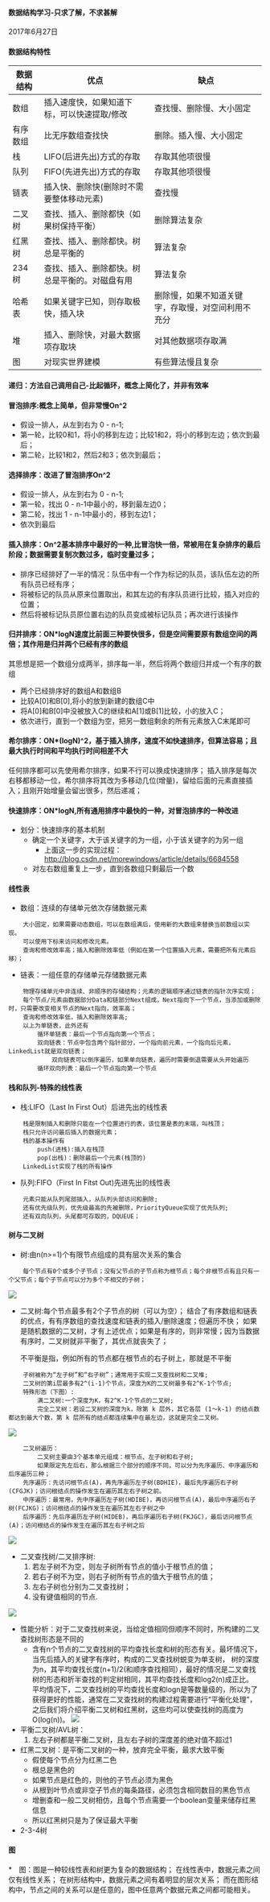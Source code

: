 #### 数据结构学习-只求了解，不求甚解
2017年6月27日 

#### 数据结构特性
数据结构 |                    优点                    |                缺点
--------|--------------------------------------------|----------------------
数组    | 插入速度快，如果知道下标，可以快速提取/修改   | 查找慢、删除慢、大小固定
有序数组| 比无序数组查找快                             | 删除。插入慢、大小固定
栈      | LIFO(后进先出)方式的存取                     | 存取其他项很慢
队列    | FIFO(先进先出)方式的存取                     | 存取其他项很慢
链表    | 插入快、删除快(删除时不需要整体移动元素)      | 查找慢
二叉树  | 查找、插入、删除都快（如果树保持平衡）        | 删除算法复杂
红黑树  | 查找、插入、删除都快。树总是平衡的            | 算法复杂
234树   | 查找、插入、删除都快。树总是平衡的。对磁盘有用| 算法复杂
哈希表  | 如果关键字已知，则存取极快，插入块            | 删除慢，如果不知道关键字，存取慢，对空间利用不充分
堆      | 插入、删除快，对最大数据项存取块              |对其他数据项存取满
图      | 对现实世界建模                               | 有些算法慢且复杂

#### 递归：方法自己调用自己-比起循环，概念上简化了，并非有效率
#### 冒泡排序:概念上简单，但非常慢On^2
* 假设一排人，从左到右为 0  -  n-1;
* 第一轮，比较0和1，将小的移到左边；比较1和2，将小的移到左边；依次到最后；
* 第二轮，比较1和2，然后2和3；依次到最后；
#### 选择排序：改进了冒泡排序On^2
* 假设一排人，从左到右为 0  -  n-1;
* 第一轮，找出 0 - n-1中最小的，移到最左边0；
* 第二轮，找出 1 - n-1中最小的，移到左边1；
* 依次到最后
#### 插入排序：On^2基本排序中最好的一种,比冒泡快一倍，常被用在复杂排序的最后阶段；数据需要复制次数过多，临时变量过多；
* 排序已经排好了一半的情况：队伍中有一个作为标记的队员，该队伍左边的所有队员已经有序；
* 将被标记的队员从原来位置取出，和其左边的有序队员进行比较，插入对应的位置；
* 然后将被标记队员原位置右边的队员变成被标记队员；再次进行该操作
#### 归并排序：ON*logN速度比前面三种要快很多，但是空间需要原有数组空间的两倍；其作用是归并两个已经有序的数组
其思想是把一个数组分成两半，排序每一半，然后将两个数组归并成一个有序的数组
* 两个已经排序好的数组A和数组B
* 比较A[0]和B[0],将小的放到新建的数组C中
* 将A[0]和B[0]中没被放入C的继续和A[1]或B[1]比较，小的放入C；
* 依次进行，直到一个数组为空，把另一数组剩余的所有元素放入C末尾即可
#### 希尔排序：ON*(logN)^2，基于插入排序，速度不如快速排序，但算法容易；且最大执行时间和平均执行时间相差不大
任何排序都可以先使用希尔排序，如果不行可以换成快速排序；
插入排序是每次右移都移动一位，希尔排序将其改为多移动几位(增量)，留给后面的元素直接插入；且刚开始增量会留出很多，然后递减；

#### 快速排序：ON*logN,所有通用排序中最快的一种，对冒泡排序的一种改进
* 划分：快速排序的基本机制
    * 确定一个关键字，大于该关键字的为一组，小于该关键字的为另一组
        * 上面这一步的实现过程：http://blog.csdn.net/morewindows/article/details/6684558
    * 对左右数组重复上一步，直到各数组只剩最后一个数



#### 线性表
* 数组：连续的存储单元依次存储数据元素
~~~
    大小固定，如果需要动态数组，可以在数组满后，使用新的大数组来替换当前数组以实现。
    可以使用下标来访问和修改元素。
    查询和修改效率高；插入和删除效率低（例如在第一个位置插入元素，需要把所有元素后移）；
~~~

* 链表：一组任意的存储单元存储数据元素
~~~
    物理存储单元中非连续、非顺序的存储结构；元素的逻辑顺序通过链表的指针次序实现；
    每个节点/元素由数据部分Data和链部分Next组成，Next指向下一个节点，当添加或删除时，只需要改变相关节点的Next指向，效率高；
    查询和修改效率低，插入和删除效率高;
    以上为单链表，此外还有
        循环单链表：最后一个节点指向第一个节点；
        双向链表：节点中包含两个指针部分，一个指向前元素，一个指向后元素，LinkedList就是双向链表；
            双向链表可以倒序遍历，如果单向链表，遍历时需要倒退需要从头开始遍历
        循环双向列表：最后一个节点指向第一个节点
~~~

#### 栈和队列-特殊的线性表
* 栈:LIFO（Last In First Out）后进先出的线性表
~~~
    栈是限制插入和删除只能在一个位置进行的表，该位置是表的末端，叫栈顶；
    栈只允许访问最后插入的数据元素；
    栈的基本操作有
        push(进栈):插入在栈顶
        pop(出栈)：删除最后一个元素(栈顶的)
    LinkedList实现了栈的所有操作
~~~
* 队列:FIFO（First In Fitst Out)先进先出的线性表
~~~
    元素只能从队列尾部插入，从队列头部访问和删除;
    还有优先级队列，优先级最高的先被删除，PriorityQueue实现了优先队列;
    还有双向队列，头尾都可存取的，DQUEUE；
~~~

#### 树与二叉树

* 树:由n(n>=1)个有限节点组成的具有层次关系的集合
~~~
    每个节点有0个或多个子节点；没有父节点的子节点称为根节点；每个非根节点有且只有一个父节点；每个子节点可以分为多个不相交的子树；
~~~
![](img/2.png)
* 二叉树:每个节点最多有2个子节点的树（可以为空）；
    结合了有序数组和链表的优点，有有序数组的查找速度和链表的插入/删除速度；但遍历不快；
    如果是随机数据的二叉树，才有上述优点；如果是有序的，则非常慢；因为当数据有序时，二叉树就非平衡了，其优点就丧失了；
    
    不平衡是指，例如所有的节点都在根节点的右子树上，那就是不平衡
~~~
    子树被称为“左子树”和“右子树”；通常用于实现二叉查找树和二叉堆;
    二叉树的第i层最多有2^(i-1)个节点，深度为K的二叉树最多有2^K-1个节点;
    特殊形态（下图）:
        满二叉树:一个深度为K，有2^K-1个节点的二叉树;
        完全二叉树：若设二叉树的深度为k，除第 k 层外，其它各层 (1～k-1) 的结点数都达到最大个数，第 k 层所有的结点都连续集中在最左边，这就是完全二叉树。
~~~
![](img/1.jpg)
~~~
    二叉树遍历：
        二叉树主要由3个基本单元组成：根节点、左子树和右子树;
        如果限定先左后右，那么根据三个部分的顺序不同，可以分为先序遍历、中序遍历和后序遍历三种；
    先序遍历：先访问根节点(A)，再先序遍历左子树(BDHIE)，最后先序遍历右子树(CFGJK)；访问根结点的操作发生在遍历其左右子树之前。
    中序遍历：最常用，先中序遍历左子树(HDIBE)，再访问根节点(A)，最后中序遍历右子树(FCJKG)；访问根结点的操作发生在遍历其左右子树之中
    后序遍历：先后序遍历左子树(HIDEB)，再后序遍历右子树(FKJGC)，最后访问根节点(A)；访问根结点的操作发生在遍历其左右子树之后
~~~
![](img/3.png)
* 二叉查找树/二叉排序树:
    1. 若左子树不为空，则左子树所有节点的值小于根节点的值；
    2. 若右子树不为空，则右子树所有节点的值大于根节点的值；
    3. 左右子树也分别为二叉查找树；
    4. 没有键值相同的节点.
    
![](img/4.png)
* 性能分析：对于二叉查找树来说，当给定值相同但顺序不同时，所构建的二叉查找树形态是不同的
    * 含有n个节点的二叉查找树的平均查找长度和树的形态有关。最坏情况下，当先后插入的关键字有序时，构成的二叉查找树蜕变为单支树，
    树的深度为n，其平均查找长度(n+1)/2(和顺序查找相同），最好的情况是二叉查找树的形态和折半查找的判定树相同，其平均查找长度和log2(n)成正比。
    平均情况下，二叉查找树的平均查找长度和logn是等数量级的，所以为了获得更好的性能，通常在二叉查找树的构建过程需要进行“平衡化处理”，
    之后我们将介绍平衡二叉树和红黑树，这些均可以使查找树的高度为O(log(n))。
![](img/5.png)
* 平衡二叉树/AVL树：
    1. 左右子树都是平衡二叉树，且左右子树的深度差的绝对值不超过1
* 红黑二叉树：是平衡二叉树的一种，放弃完全平衡，最求大致平衡
    * 假使每个节点分为红黑二色
    * 根总是黑色的
    * 如果节点是红色的，则他的子节点必须为黑色
    * 从根到叶节点或非空子节点的每条路径，必须包含相同数目的黑色节点
    * 增删查和一般二叉树相仿，且每个节点需要一个boolean变量来储存红黑信息
    * 所以红黑树只是为了保证最大平衡
* 2-3-4树
    

#### 图
*　图：图是一种较线性表和树更为复杂的数据结构；
在线性表中，数据元素之间仅有线性关系；
在树形结构中，数据元素之间有着明显的层次关系；
而在图形结构中，节点之间的关系可以是任意的，图中任意两个数据元素之间都可能相关。
    

